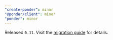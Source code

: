 ```yaml
---
"create-ponder": minor
"@ponder/client": minor
"ponder": minor
---
```


Released `0.11`. Visit the [migration guide](https://ponder.sh/docs/migration-guide#011) for details.